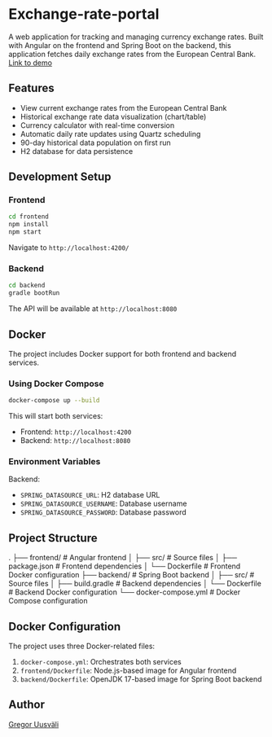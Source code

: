 # Exchange-rate-portal

A web application for tracking and managing currency exchange rates. Built with Angular on the frontend and Spring Boot on the backend, this application fetches daily exchange rates from the European Central Bank.
[Link to demo](http://5.189.135.103:4200/)

## Features

- View current exchange rates from the European Central Bank
- Historical exchange rate data visualization (chart/table)
- Currency calculator with real-time conversion
- Automatic daily rate updates using Quartz scheduling
- 90-day historical data population on first run
- H2 database for data persistence

## Development Setup

### Frontend
```bash
cd frontend
npm install
npm start
```
Navigate to `http://localhost:4200/`

### Backend
```bash
cd backend
gradle bootRun
```
The API will be available at `http://localhost:8080`

## Docker

The project includes Docker support for both frontend and backend services.

### Using Docker Compose
```bash
docker-compose up --build
```

This will start both services:
- Frontend: `http://localhost:4200`
- Backend: `http://localhost:8080`

### Environment Variables

Backend:
- `SPRING_DATASOURCE_URL`: H2 database URL
- `SPRING_DATASOURCE_USERNAME`: Database username
- `SPRING_DATASOURCE_PASSWORD`: Database password

## Project Structure

.
├── frontend/                # Angular frontend
│   ├── src/                # Source files
│   ├── package.json        # Frontend dependencies
│   └── Dockerfile         # Frontend Docker configuration
├── backend/                # Spring Boot backend
│   ├── src/               # Source files
│   ├── build.gradle       # Backend dependencies
│   └── Dockerfile        # Backend Docker configuration
└── docker-compose.yml     # Docker Compose configuration

## Docker Configuration

The project uses three Docker-related files:

1. `docker-compose.yml`: Orchestrates both services
2. `frontend/Dockerfile`: Node.js-based image for Angular frontend
3. `backend/Dockerfile`: OpenJDK 17-based image for Spring Boot backend

## Author

[Gregor Uusväli](https://github.com/gregor-uusvali/)